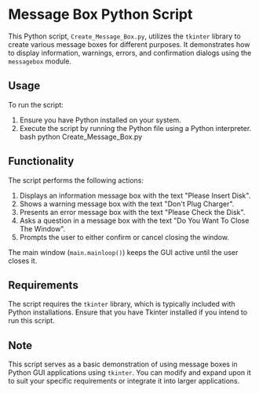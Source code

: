# Message Box Python Script
This Python script, `Create_Message_Box.py`, utilizes the `tkinter` library to create various message boxes for different purposes. It demonstrates how to display information, warnings, errors, and confirmation dialogs using the `messagebox` module.

## Usage
To run the script:
1. Ensure you have Python installed on your system.
2. Execute the script by running the Python file using a Python interpreter.
bash
python Create_Message_Box.py

## Functionality
The script performs the following actions:
1. Displays an information message box with the text "Please Insert Disk".
2. Shows a warning message box with the text "Don't Plug Charger".
3. Presents an error message box with the text "Please Check the Disk".
4. Asks a question in a message box with the text "Do You Want To Close The Window".
5. Prompts the user to either confirm or cancel closing the window.

The main window (`main.mainloop()`) keeps the GUI active until the user closes it.

## Requirements
The script requires the `tkinter` library, which is typically included with Python installations. Ensure that you have Tkinter installed if you intend to run this script.

## Note
This script serves as a basic demonstration of using message boxes in Python GUI applications using `tkinter`. You can modify and expand upon it to suit your specific requirements or integrate it into larger applications.
